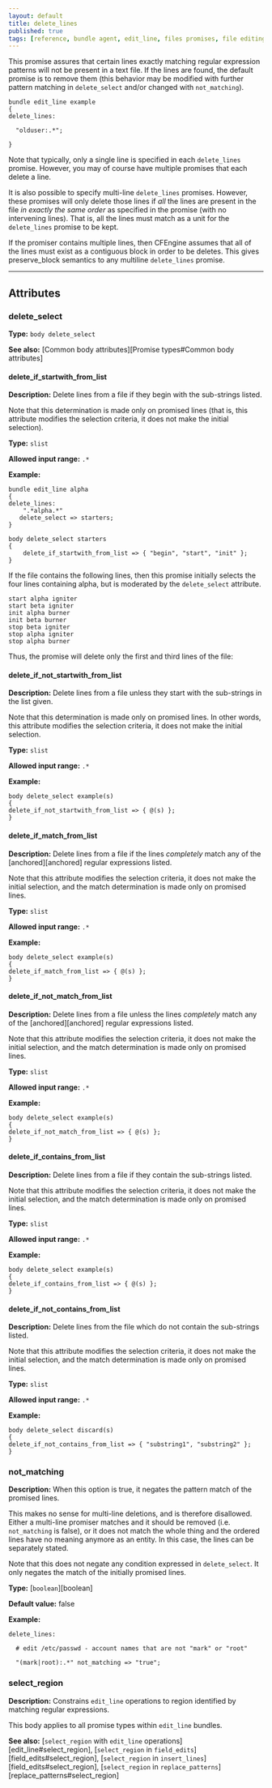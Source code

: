 ```yaml
---
layout: default
title: delete_lines
published: true
tags: [reference, bundle agent, edit_line, files promises, file editing, delete_lines]
---
```


This promise assures that certain lines exactly matching regular
expression patterns will not be present in a text file. If the lines are
found, the default promise is to remove them (this behavior may be
modified with further pattern matching in `delete_select` and/or changed
with `not_matching`).

```cf3
bundle edit_line example
{
delete_lines:

  "olduser:.*";

}
```

Note that typically, only a single line is specified in each
`delete_lines` promise. However, you may of course have multiple
promises that each delete a line.

It is also possible to specify multi-line `delete_lines` promises.
However, these promises will only delete those lines if *all* the lines
are present in the file *in exactly the same order* as specified in the
promise (with no intervening lines). That is, all the lines must match
as a unit for the `delete_lines` promise to be kept.

If the promiser contains multiple lines, then CFEngine assumes that all
of the lines must exist as a contiguous block in order to be deletes.
This gives preserve\_block semantics to any multiline `delete_lines`
promise.

***

## Attributes

### delete_select

**Type:** `body delete_select`

**See also:** [Common body attributes][Promise types#Common body attributes]

#### delete_if_startwith_from_list

**Description:** Delete lines from a file if they begin with the sub-strings
listed.

Note that this determination is made only on promised lines (that is, this
attribute modifies the selection criteria, it does not make the initial
selection).

**Type:** `slist`

**Allowed input range:** `.*`

**Example:**

```cf3
bundle edit_line alpha
{
delete_lines:
    ".*alpha.*"
   delete_select => starters;
}

body delete_select starters
{
    delete_if_startwith_from_list => { "begin", "start", "init" };
}
```

If the file contains the following lines, then this promise initially
selects the four lines containing alpha, but is moderated by the
`delete_select` attribute.

```cf3
start alpha igniter
start beta igniter
init alpha burner
init beta burner
stop beta igniter
stop alpha igniter
stop alpha burner
```

Thus, the promise will delete only the first and third lines of the file:

#### delete_if_not_startwith_from_list

**Description:** Delete lines from a file unless they start with the
sub-strings in the list given.

Note that this determination is made only on promised lines. In other words,
this attribute modifies the selection criteria, it does not make the initial
selection.

**Type:** `slist`

**Allowed input range:** `.*`

**Example:**

```cf3
body delete_select example(s)
{
delete_if_not_startwith_from_list => { @(s) };
}
```

#### delete_if_match_from_list

**Description:** Delete lines from a file if the lines *completely* match any of the [anchored][anchored] regular expressions listed.

Note that this attribute modifies the selection criteria, it does not make the
initial selection, and the match determination is made only on promised lines.

**Type:** `slist`

**Allowed input range:** `.*`

**Example:**

```cf3
body delete_select example(s)
{
delete_if_match_from_list => { @(s) };
}
```

#### delete_if_not_match_from_list

**Description:** Delete lines from a file unless the lines *completely* match any of the [anchored][anchored] regular expressions listed.

Note that this attribute modifies the selection criteria, it does not make the
initial selection, and the match determination is made only on promised lines.

**Type:** `slist`

**Allowed input range:** `.*`

**Example:**

```cf3
body delete_select example(s)
{
delete_if_not_match_from_list => { @(s) };
}
```

#### delete_if_contains_from_list

**Description:** Delete lines from a file if they contain the sub-strings
listed.

Note that this attribute modifies the selection criteria, it does not make the
initial selection, and the match determination is made only on promised lines.

**Type:** `slist`

**Allowed input range:** `.*`

**Example:**

```cf3
body delete_select example(s)
{
delete_if_contains_from_list => { @(s) };
}
```

#### delete_if_not_contains_from_list

**Description:** Delete lines from the file which do not contain the sub-strings listed.

Note that this attribute modifies the selection criteria, it does not
make the initial selection, and the match determination is made only on
promised lines.

**Type:** `slist`

**Allowed input range:** `.*`

**Example:**

```cf3
body delete_select discard(s)
{
delete_if_not_contains_from_list => { "substring1", "substring2" };
}
```

### not_matching

**Description:** When this option is true, it negates the pattern match of the promised lines.

This makes no sense for multi-line deletions, and is therefore disallowed. Either a multi-line promiser matches and it should be removed (i.e. `not_matching` is false), or it does not match the whole thing and the ordered lines have no meaning anymore as an entity. In this case, the lines can be separately stated.

Note that this does not negate any condition expressed in `delete_select`. It
only negates the match of the initially promised lines.

**Type:** [`boolean`][boolean]

**Default value:** false

**Example:**

```cf3
delete_lines:

  # edit /etc/passwd - account names that are not "mark" or "root"

  "(mark|root):.*" not_matching => "true";
```

### select_region

**Description:** Constrains `edit_line` operations to region identified by matching regular expressions.

This body applies to all promise types within `edit_line` bundles.

**See also:** [```select_region``` with `edit_line` operations][edit_line#select_region], [```select_region``` in `field_edits`][field_edits#select_region], [```select_region``` in `insert_lines`][field_edits#select_region], [```select_region``` in `replace_patterns`][replace_patterns#select_region]
